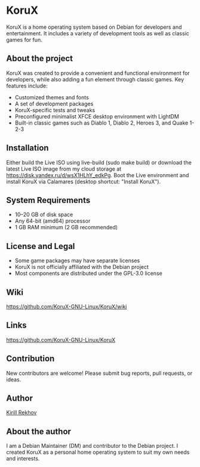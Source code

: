 # KoruX

KoruX is a home operating system based on Debian for developers and
entertainment. It includes a variety of development tools as well as classic
games for fun.

## About the project

KoruX was created to provide a convenient and functional environment for
developers, while also adding a fun element through classic games. Key features
include:

- Customized themes and fonts
- A set of development packages
- KoruX-specific tests and tweaks
- Preconfigured minimalist XFCE desktop environment with LightDM
- Built-in classic games such as Diablo 1, Diablo 2, Heroes 3, and Quake 1-2-3

## Installation

Either build the Live ISO using live-build (sudo make build) or download the
latest Live ISO image from my cloud storage at
https://disk.yandex.ru/d/wsX1HLhY_edkPg. Boot the Live environment and install
KoruX via Calamares (desktop shortcut: "Install KoruX").

## System Requirements

- 10–20 GB of disk space
- Any 64-bit (amd64) processor
- 1 GB RAM minimum (2 GB recommended)

## License and Legal

- Some game packages may have separate licenses
- KoruX is not officially affiliated with the Debian project
- Most components are distributed under the GPL-3.0 license

## Wiki

https://github.com/KoruX-GNU-Linux/KoruX/wiki

## Links

https://github.com/KoruX-GNU-Linux/KoruX

## Contribution

New contributors are welcome! Please submit bug reports, pull requests, or ideas.

## Author

[Kirill Rekhov](https://github.com/krekhovx)

## About the author

I am a Debian Maintainer (DM) and contributor to the Debian project. I created
KoruX as a personal home operating system to suit my own needs and interests.
